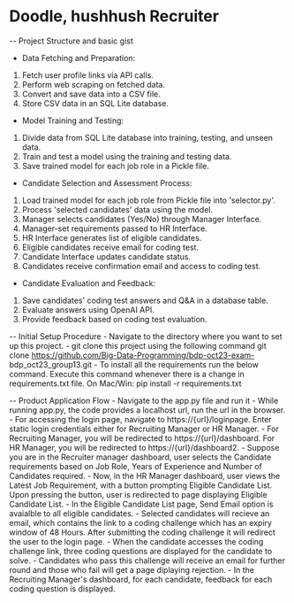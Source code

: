 # Doodle, hushhush Recruiter

-- Project Structure and basic gist
  - Data Fetching and Preparation:
  1. Fetch user profile links via API calls.
  2. Perform web scraping on fetched data.
  3. Convert and save data into a CSV file.
  4. Store CSV data in an SQL Lite database.

  - Model Training and Testing:
  1. Divide data from SQL Lite database into training, testing, and unseen data.
  2. Train and test a model using the training and testing data.
  3. Save trained model for each job role in a Pickle file.

  - Candidate Selection and Assessment Process:
  1. Load trained model for each job role from Pickle file into 'selector.py'.
  2. Process 'selected candidates' data using the model.
  3. Manager selects candidates (Yes/No) through Manager Interface.
  4. Manager-set requirements passed to HR Interface.
  5. HR Interface generates list of eligible candidates.
  6. Eligible candidates receive email for coding test.
  7. Candidate Interface updates candidate status.
  8. Candidates receive confirmation email and access to coding test.

  - Candidate Evaluation and Feedback:
  1. Save candidates' coding test answers and Q&A in a database table.
  2. Evaluate answers using OpenAI API.
  3. Provide feedback based on coding test evaluation.
   
-- Initial Setup Procedure 
    - Navigate to the directory where you want to set up this project.
    - git clone this project using the following command git clone https://github.com/Big-Data-Programming/bdp-oct23-exam-              bdp_oct23_group13.git
    - To install all the requirements run the below command. Execute this command whenever there is a change in requirements.txt file.
      On Mac/Win: pip install -r requirements.txt

-- Product Application Flow
    - Navigate to the app.py file and run it
    - While running app.py, the code provides a localhost url, run the url in the browser.
    - For accessing the login page, navigate to https://{url}/loginpage. Enter static login credentials either for Recruiting Manager or HR Manager.
    - For Recruiting Manager, you will be redirected to https://{url}/dashboard. For HR Manager, you will be redirected to https://{url}/dashboard2.
    - Suppose you are in the Recruiter manager dashboard, user selects the Candidate requirements based on Job Role, Years of Experience and Number of Candidates required.
    - Now, in the HR Manager dashboard, user views the Latest Job Requirement, with a button prompting Eligible Candidate List. Upon pressing the button, user is redirected to page displaying Eligible Candidate List.
    - In the Eligible Candidate List page, Send Email option is avaialble to all eligible candidates.
    - Selected candidates will recieve an email, which contains the link to a coding challenge which has an expiry window of 48 Hours. After submitting the coding challenge it will redirect the user to the login page.
    - When the candidate accesses the coding challenge link, three coding questions are displayed for the candidate to solve.
    - Candidates who pass this challenge will receive an email for further round and those who fail will get a page diplaying rejection.
    - In the Recruiting Manager's dashboard, for each candidate, feedback for each coding question is displayed.
